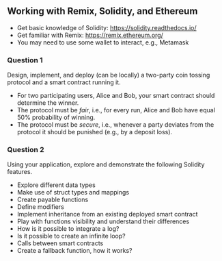 ## Working with Remix, Solidity, and Ethereum

* Get basic knowledge of Solidity: https://solidity.readthedocs.io/
* Get familiar with Remix: https://remix.ethereum.org/
* You may need to use some wallet to interact, e.g., Metamask

### Question 1

Design, implement, and deploy (can be locally) a two-party coin tossing protocol
and a smart contract running it.

* For two participating users, Alice and Bob, your smart contract should
determine the winner.
* The protocol must be *fair*, i.e., for every run, Alice and Bob have equal 50%
  probability of winning.
* The protocol must be *secure*, i.e., whenever a party deviates from the
  protocol it should be punished (e.g., by a deposit loss).


### Question 2

Using your application, explore and demonstrate the following Solidity features.

* Explore different data types
* Make use of struct types and mappings
* Create payable functions
* Define modifiers
* Implement inheritance from an existing deployed smart contract
* Play with functions visibility and understand their differences
* How is it possible to integrate a log?
* Is it possible to create an infinite loop?
* Calls between smart contracts
* Create a fallback function, how it works?

